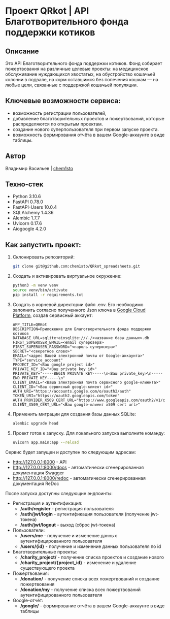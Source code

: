 # **Проект QRkot | API Благотворительного фонда поддержки котиков**
## **Описание**
Это API Благотворительного фонда поддержки котиков. Фонд собирает пожертвования на различные целевые проекты: на медицинское обслуживание нуждающихся хвостатых, на обустройство кошачьей колонии в подвале, на корм оставшимся без попечения кошкам — на любые цели, связанные с поддержкой кошачьей популяции.

## Ключевые возможности сервиса:
- возможность регистрации пользователей,
- добавление благотворительных проектов и пожертвований, которые распределяются по открытым проектам.
- создание нового суперпользователя при первом запуске проекта.
- возможность формирования отчёта в вашем Google-аккаунте в виде таблицы.

## **Автор**
Владимир Васильев | [chem1sto](https://github.com/chem1sto)

## **Техно-стек**
- Python 3.10.6
- FastAPI 0.78.0
- FastAPI-Users 10.0.4
- SQLAlchemy 1.4.36
- Alembic 1.7.7
- Uvicorn 0.17.6
- Aiogoogle 4.2.0


## **Как запустить проект:**
1. Склонировать репозиторий:
    ```bash
    git clone git@github.com:chem1sto/QRkot_spreadsheets.git
    ```
2. Создать и активировать виртуальное окружение:
    ```bash
    python3 -m venv venv
    source venv/bin/activate
    pip install -r requirements.txt
    ```
3. Создать в корневой директории файл .env. Его необходимо заполнить согласно полученного Json ключа в [Google Cloud Platform](https://console.cloud.google.com/projectselector2/home/dashboard), создав сервисный аккаунт:
    ```text
    APP_TITLE=QRKot
    DESCRIPTION=Приложение для Благотворительного фонда поддержки котиков
    DATABASE_URL=sqlite+aiosqlite:///./<название базы данных>.db
    FIRST_SUPERUSER_EMAIL=<email суперюзера>
    FIRST_SUPERUSER_PASSWORD="<пароль суперюзера>"
    SECRET="<секретное слово>"
    EMAIL="<адрес Вашей электронной почты от Google-аккаунта>"
    TYPE="service_account"
    PROJECT_ID="<Ваш google project id>"
    PRIVATE_KEY_ID="<Ваш private key id>"
    PRIVATE_KEY="-----BEGIN PRIVATE KEY-----\n<Ваш private_key>\n-----END PRIVATE KEY-----\n"
    CLIENT_EMAIL="<Ваша электронная почта сервисного google-клиента>"
    CLIENT_ID="<Ваш сервисный google-клиент id>"
    AUTH_URI="https://accounts.google.com/o/oauth2/auth"
    TOKEN_URI="https://oauth2.googleapis.com/token"
    AUTH_PROVIDER_X509_CERT_URL="https://www.googleapis.com/oauth2/v1/certs"
    CLIENT_X509_CERT_URL="<Ваш google-клиент x509 cert url>"
    ```
4. Применить миграции для создания базы данных SQLite:
    ```bash
    alembic upgrade head
    ```
5. Проект готов к запуску.
Для локального запуска выполните команду:
    ```bash
    uvicorn app.main:app --reload
    ```
Сервис будет запущен и доступен по следующим адресам:
- http://127.0.0.1:8000 - API
- http://127.0.0.1:8000/docs - автоматически сгенерированная документация Swagger
- http://127.0.0.1:8000/redoc - автоматически сгенерированная документация ReDoc

После запуска доступны следующие эндпоинты:
- Регистрация и аутентификация:
    - **/auth/register** - регистрация пользователя
    - **/auth/jwt/login** - аутентификация пользователя (получение jwt-токена)
    - **/auth/jwt/logout** - выход (сброс jwt-токена)
- Пользователи:
    - **/users/me** - получение и изменение данных аутентифицированного пользователя
    - **/users/{id}** - получение и изменение данных пользователя по id
- Благотворительные проекты:
    - **/charity_project/** - получение списка проектов и создание нового
    - **/charity_project/{project_id}** - изменение и удаление существующего проекта
- Пожертвования:
    - **/donation/** - получение списка всех пожертвований и создание пожертвования
    - **/donation/my** - получение списка всех пожертвований аутентифицированного пользователя
- Google-отчёт:
    - **/google/** - формирование отчёта в вашем Google-аккаунте в виде таблицы
